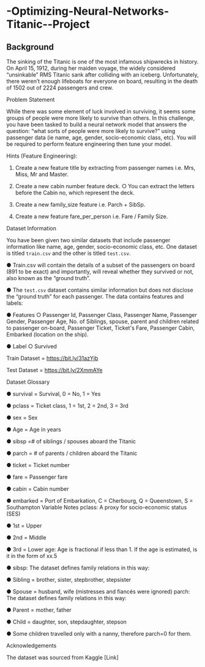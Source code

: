 # -Optimizing-Neural-Networks-Titanic--Project


## Background 

The sinking of the Titanic is one of the most infamous shipwrecks in history. On April 15, 1912, during her maiden voyage, the widely considered “unsinkable” RMS Titanic sank after colliding with an iceberg. Unfortunately, there weren’t enough lifeboats for everyone on board, resulting in the death of 1502 out of 2224 passengers and crew.


Problem Statement 


While there was some element of luck involved in surviving, it seems some groups of people were more likely to survive than others. In this challenge, you have been tasked to build a neural network model that answers the question: “what sorts of people were more likely to survive?” using passenger data (ie name, age, gender, socio-economic class, etc). You will be required to perform feature engineering then tune your model. 


Hints (Feature Engineering): 


1. Create a new feature title by extracting from passenger names i.e. Mrs, Miss, Mr and Master. 


2. Create a new cabin number feature deck. ○ You can extract the letters before the Cabin no, which represent the deck. 


3. Create a new family_size feature i.e. Parch + SibSp.


4. Create a new feature fare_per_person i.e. Fare / Family Size. 


Dataset Information


You have been given two similar datasets that include passenger information like name, age, gender, socio-economic class, etc. One dataset is titled `train.csv` and the other is titled `test.csv`.


● Train.csv will contain the details of a subset of the passengers on board (891 to be exact) and importantly, will reveal whether they survived or not, also known as the “ground truth”.


● The `test.csv` dataset contains similar information but does not disclose the “ground truth” for each passenger. The data contains features and labels:


● Features ○ Passenger Id, Passenger Class, Passenger Name, Passenger Gender, Passenger Age, No. of Siblings, spouse, parent and children related to passenger on-board, Passenger Ticket, Ticket's Fare, Passenger Cabin, Embarked (location on the ship).


● Label ○ Survived


Train Dataset = https://bit.ly/31azYjb 


Test Dataset = https://bit.ly/2XmmAYe 


Dataset Glossary


● survival = Survival, 0 = No, 1 = Yes 

● pclass = Ticket class, 1 = 1st, 2 = 2nd, 3 = 3rd 

● sex = Sex 

● Age = Age in years 

● sibsp =# of siblings / spouses aboard the Titanic 

● parch = # of parents / children aboard the Titanic 

● ticket = Ticket number 

● fare = Passenger fare 

● cabin = Cabin number 

● embarked = Port of Embarkation, C = Cherbourg, Q = Queenstown, S = Southampton Variable Notes pclass: A proxy for socio-economic status (SES) 

● 1st = Upper 

● 2nd = Middle 

● 3rd = Lower age: Age is fractional if less than 1. If the age is estimated, is it in the form of xx.5 

● sibsp: The dataset defines family relations in this way: 

● Sibling = brother, sister, stepbrother, stepsister 

● Spouse = husband, wife (mistresses and fiancés were ignored) parch: The dataset defines family relations in this way: 

● Parent = mother, father 

● Child = daughter, son, stepdaughter, stepson 

● Some children travelled only with a nanny, therefore parch=0 for them. 


Acknowledgements 

The dataset was sourced from Kaggle [Link]
